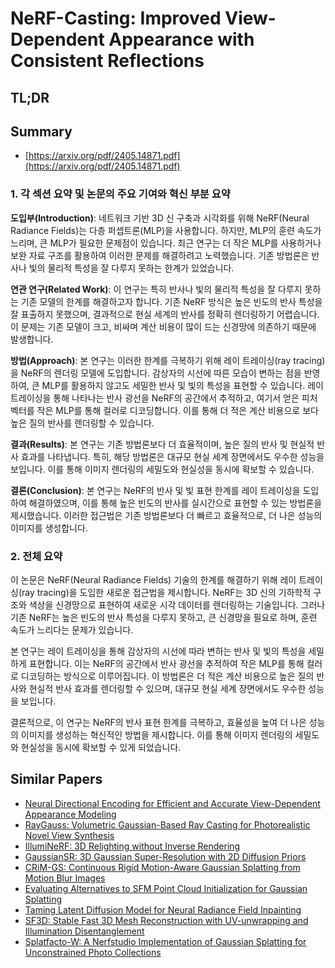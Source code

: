 # NeRF-Casting: Improved View-Dependent Appearance with Consistent Reflections
## TL;DR
## Summary
- [https://arxiv.org/pdf/2405.14871.pdf](https://arxiv.org/pdf/2405.14871.pdf)

### 1. 각 섹션 요약 및 논문의 주요 기여와 혁신 부분 요약

**도입부(Introduction)**:
네트워크 기반 3D 신 구축과 시각화를 위해 NeRF(Neural Radiance Fields)는 다층 퍼셉트론(MLP)을 사용합니다. 하지만, MLP의 훈련 속도가 느리며, 큰 MLP가 필요한 문제점이 있습니다. 최근 연구는 더 작은 MLP를 사용하거나 보완 자료 구조를 활용하여 이러한 문제를 해결하려고 노력했습니다. 기존 방법론은 반사나 빛의 물리적 특성을 잘 다루지 못하는 한계가 있었습니다.

**연관 연구(Related Work)**:
이 연구는 특히 반사나 빛의 물리적 특성을 잘 다루지 못하는 기존 모델의 한계를 해결하고자 합니다. 기존 NeRF 방식은 높은 빈도의 반사 특성을 잘 표출하지 못했으며, 결과적으로 현실 세계의 반사를 정확히 렌더링하기 어렵습니다. 이 문제는 기존 모델이 크고, 비싸며 계산 비용이 많이 드는 신경망에 의존하기 때문에 발생합니다.

**방법(Approach)**:
본 연구는 이러한 한계를 극복하기 위해 레이 트레이싱(ray tracing)을 NeRF의 렌더링 모델에 도입합니다. 감상자의 시선에 따른 모습이 변하는 점을 반영하여, 큰 MLP를 활용하지 않고도 세밀한 반사 및 빛의 특성을 표현할 수 있습니다. 레이 트레이싱을 통해 나타나는 반사 광선을 NeRF의 공간에서 추적하고, 여기서 얻은 피처 벡터를 작은 MLP를 통해 컬러로 디코딩합니다. 이를 통해 더 적은 계산 비용으로 보다 높은 질의 반사를 렌더링할 수 있습니다.

**결과(Results)**:
본 연구는 기존 방법론보다 더 효율적이며, 높은 질의 반사 및 현실적 반사 효과를 나타냅니다. 특히, 해당 방법론은 대규모 현실 세계 장면에서도 우수한 성능을 보입니다. 이를 통해 이미지 렌더링의 세밀도와 현실성을 동시에 확보할 수 있습니다.

**결론(Conclusion)**:
본 연구는 NeRF의 반사 및 빛 표현 한계를 레이 트레이싱을 도입하여 해결하였으며, 이를 통해 높은 빈도의 반사를 실시간으로 표현할 수 있는 방법론을 제시했습니다. 이러한 접근법은 기존 방법론보다 더 빠르고 효율적으로, 더 나은 성능의 이미지를 생성합니다.

### 2. 전체 요약

이 논문은 NeRF(Neural Radiance Fields) 기술의 한계를 해결하기 위해 레이 트레이싱(ray tracing)을 도입한 새로운 접근법을 제시합니다. NeRF는 3D 신의 기하학적 구조와 색상을 신경망으로 표현하여 새로운 시각 데이터를 렌더링하는 기술입니다. 그러나 기존 NeRF는 높은 빈도의 반사 특성을 다루지 못하고, 큰 신경망을 필요로 하며, 훈련 속도가 느리다는 문제가 있습니다.

본 연구는 레이 트레이싱을 통해 감상자의 시선에 따라 변하는 반사 및 빛의 특성을 세밀하게 표현합니다. 이는 NeRF의 공간에서 반사 광선을 추적하여 작은 MLP를 통해 컬러로 디코딩하는 방식으로 이루어집니다. 이 방법론은 더 적은 계산 비용으로 높은 질의 반사와 현실적 반사 효과를 렌더링할 수 있으며, 대규모 현실 세계 장면에서도 우수한 성능을 보입니다.

결론적으로, 이 연구는 NeRF의 반사 표현 한계를 극복하고, 효율성을 높여 더 나은 성능의 이미지를 생성하는 혁신적인 방법을 제시합니다. 이를 통해 이미지 렌더링의 세밀도와 현실성을 동시에 확보할 수 있게 되었습니다.

## Similar Papers
- [Neural Directional Encoding for Efficient and Accurate View-Dependent Appearance Modeling](2405.14847.md)
- [RayGauss: Volumetric Gaussian-Based Ray Casting for Photorealistic Novel View Synthesis](2408.03356.md)
- [IllumiNeRF: 3D Relighting without Inverse Rendering](2406.06527.md)
- [GaussianSR: 3D Gaussian Super-Resolution with 2D Diffusion Priors](2406.10111.md)
- [CRiM-GS: Continuous Rigid Motion-Aware Gaussian Splatting from Motion Blur Images](2407.03923.md)
- [Evaluating Alternatives to SFM Point Cloud Initialization for Gaussian Splatting](2404.12547.md)
- [Taming Latent Diffusion Model for Neural Radiance Field Inpainting](2404.09995.md)
- [SF3D: Stable Fast 3D Mesh Reconstruction with UV-unwrapping and Illumination Disentanglement](2408.00653.md)
- [Splatfacto-W: A Nerfstudio Implementation of Gaussian Splatting for Unconstrained Photo Collections](2407.12306.md)
